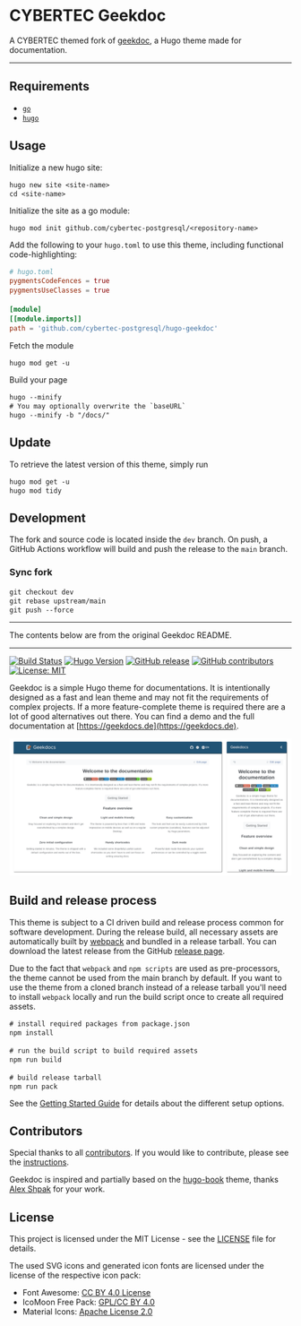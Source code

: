 # CYBERTEC Geekdoc

A CYBERTEC themed fork of [geekdoc](https://github.com/thegeeklab/hugo-geekdoc), a Hugo theme made for documentation.

---

## Requirements

- [`go`](https://go.dev/doc/install)
- [`hugo`](https://gohugo.io/installation/)

## Usage

Initialize a new hugo site:

```shell
hugo new site <site-name>
cd <site-name>
```

Initialize the site as a go module:

```shell
hugo mod init github.com/cybertec-postgresql/<repository-name>
```

Add the following to your `hugo.toml` to use this theme, including functional code-highlighting:

```toml
# hugo.toml
pygmentsCodeFences = true
pygmentsUseClasses = true

[module]
[[module.imports]]
path = 'github.com/cybertec-postgresql/hugo-geekdoc'
```

Fetch the module

```shell
hugo mod get -u
```

Build your page
```shell
hugo --minify
# You may optionally overwrite the `baseURL`
hugo --minify -b "/docs/"
```

## Update

To retrieve the latest version of this theme, simply run

```shell
hugo mod get -u
hugo mod tidy
```

## Development

The fork and source code is located inside the `dev` branch. On push, a GitHub Actions workflow will build and push the release to the `main` branch.

### Sync fork

```
git checkout dev
git rebase upstream/main
git push --force
```

---

The contents below are from the original Geekdoc README.

---

[![Build Status](https://ci.thegeeklab.de/api/badges/thegeeklab/hugo-geekdoc/status.svg)](https://ci.thegeeklab.de/repos/thegeeklab/hugo-geekdoc)
[![Hugo Version](https://img.shields.io/badge/hugo-0.124-blue.svg)](https://gohugo.io)
[![GitHub release](https://img.shields.io/github/v/release/thegeeklab/hugo-geekdoc)](https://github.com/thegeeklab/hugo-geekdoc/releases/latest)
[![GitHub contributors](https://img.shields.io/github/contributors/thegeeklab/hugo-geekdoc)](https://github.com/thegeeklab/hugo-geekdoc/graphs/contributors)
[![License: MIT](https://img.shields.io/github/license/thegeeklab/hugo-geekdoc)](https://github.com/thegeeklab/hugo-geekdoc/blob/main/LICENSE)

Geekdoc is a simple Hugo theme for documentations. It is intentionally designed as a fast and lean theme and may not fit the requirements of complex projects. If a more feature-complete theme is required there are a lot of good alternatives out there. You can find a demo and the full documentation at [https://geekdocs.de](https://geekdocs.de).

![Desktop and mobile preview](https://raw.githubusercontent.com/thegeeklab/hugo-geekdoc/main/images/readme.png)

## Build and release process

This theme is subject to a CI driven build and release process common for software development. During the release build, all necessary assets are automatically built by [webpack](https://webpack.js.org/) and bundled in a release tarball. You can download the latest release from the GitHub [release page](https://github.com/thegeeklab/hugo-geekdoc/releases).

Due to the fact that `webpack` and `npm scripts` are used as pre-processors, the theme cannot be used from the main branch by default. If you want to use the theme from a cloned branch instead of a release tarball you'll need to install `webpack` locally and run the build script once to create all required assets.

```shell
# install required packages from package.json
npm install

# run the build script to build required assets
npm run build

# build release tarball
npm run pack
```

See the [Getting Started Guide](https://geekdocs.de/usage/getting-started/) for details about the different setup options.

## Contributors

Special thanks to all [contributors](https://github.com/thegeeklab/hugo-geekdoc/graphs/contributors). If you would like to contribute, please see the [instructions](https://github.com/thegeeklab/hugo-geekdoc/blob/main/CONTRIBUTING.md).

Geekdoc is inspired and partially based on the [hugo-book](https://github.com/alex-shpak/hugo-book) theme, thanks [Alex Shpak](https://github.com/alex-shpak/) for your work.

## License

This project is licensed under the MIT License - see the [LICENSE](https://github.com/thegeeklab/hugo-geekdoc/blob/main/LICENSE) file for details.

The used SVG icons and generated icon fonts are licensed under the license of the respective icon pack:

- Font Awesome: [CC BY 4.0 License](https://github.com/FortAwesome/Font-Awesome#license)
- IcoMoon Free Pack: [GPL/CC BY 4.0](https://icomoon.io/#icons-icomoon)
- Material Icons: [Apache License 2.0](https://github.com/google/material-design-icons/blob/main/LICENSE)
